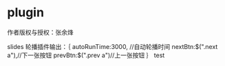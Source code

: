 # plugin
作者版权与授权：张余烽

slides
轮播插件输出：｛
    autoRunTime:3000, //自动轮播时间
    nextBtn:$(".next a"),//下一张按钮
    prevBtn:$(".prev a")//上一张按钮
｝
test
